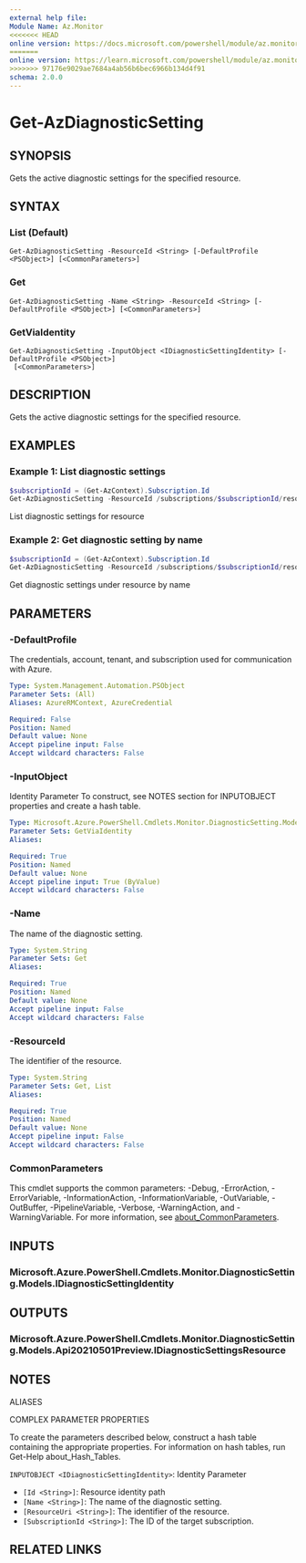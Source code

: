```yaml
---
external help file:
Module Name: Az.Monitor
<<<<<<< HEAD
online version: https://docs.microsoft.com/powershell/module/az.monitor/get-azdiagnosticsetting
=======
online version: https://learn.microsoft.com/powershell/module/az.monitor/get-azdiagnosticsetting
>>>>>>> 97176e9029ae7684a4ab56b6bec6966b134d4f91
schema: 2.0.0
---
```


# Get-AzDiagnosticSetting

## SYNOPSIS
Gets the active diagnostic settings for the specified resource.

## SYNTAX

### List (Default)
```
Get-AzDiagnosticSetting -ResourceId <String> [-DefaultProfile <PSObject>] [<CommonParameters>]
```

### Get
```
Get-AzDiagnosticSetting -Name <String> -ResourceId <String> [-DefaultProfile <PSObject>] [<CommonParameters>]
```

### GetViaIdentity
```
Get-AzDiagnosticSetting -InputObject <IDiagnosticSettingIdentity> [-DefaultProfile <PSObject>]
 [<CommonParameters>]
```

## DESCRIPTION
Gets the active diagnostic settings for the specified resource.

## EXAMPLES

### Example 1: List diagnostic settings
```powershell
$subscriptionId = (Get-AzContext).Subscription.Id
Get-AzDiagnosticSetting -ResourceId /subscriptions/$subscriptionId/resourceGroups/test-rg-name/providers/Microsoft.AppPlatform/Spring/springcloud-001
```

List diagnostic settings for resource

### Example 2: Get diagnostic setting by name
```powershell
$subscriptionId = (Get-AzContext).Subscription.Id
Get-AzDiagnosticSetting -ResourceId /subscriptions/$subscriptionId/resourceGroups/test-rg-name/providers/Microsoft.AppPlatform/Spring/springcloud-001 -Name test-setting
```

Get diagnostic settings under resource by name

## PARAMETERS

### -DefaultProfile
The credentials, account, tenant, and subscription used for communication with Azure.

```yaml
Type: System.Management.Automation.PSObject
Parameter Sets: (All)
Aliases: AzureRMContext, AzureCredential

Required: False
Position: Named
Default value: None
Accept pipeline input: False
Accept wildcard characters: False
```

### -InputObject
Identity Parameter
To construct, see NOTES section for INPUTOBJECT properties and create a hash table.

```yaml
Type: Microsoft.Azure.PowerShell.Cmdlets.Monitor.DiagnosticSetting.Models.IDiagnosticSettingIdentity
Parameter Sets: GetViaIdentity
Aliases:

Required: True
Position: Named
Default value: None
Accept pipeline input: True (ByValue)
Accept wildcard characters: False
```

### -Name
The name of the diagnostic setting.

```yaml
Type: System.String
Parameter Sets: Get
Aliases:

Required: True
Position: Named
Default value: None
Accept pipeline input: False
Accept wildcard characters: False
```

### -ResourceId
The identifier of the resource.

```yaml
Type: System.String
Parameter Sets: Get, List
Aliases:

Required: True
Position: Named
Default value: None
Accept pipeline input: False
Accept wildcard characters: False
```

### CommonParameters
This cmdlet supports the common parameters: -Debug, -ErrorAction, -ErrorVariable, -InformationAction, -InformationVariable, -OutVariable, -OutBuffer, -PipelineVariable, -Verbose, -WarningAction, and -WarningVariable. For more information, see [about_CommonParameters](http://go.microsoft.com/fwlink/?LinkID=113216).

## INPUTS

### Microsoft.Azure.PowerShell.Cmdlets.Monitor.DiagnosticSetting.Models.IDiagnosticSettingIdentity

## OUTPUTS

### Microsoft.Azure.PowerShell.Cmdlets.Monitor.DiagnosticSetting.Models.Api20210501Preview.IDiagnosticSettingsResource

## NOTES

ALIASES

COMPLEX PARAMETER PROPERTIES

To create the parameters described below, construct a hash table containing the appropriate properties. For information on hash tables, run Get-Help about_Hash_Tables.


`INPUTOBJECT <IDiagnosticSettingIdentity>`: Identity Parameter
  - `[Id <String>]`: Resource identity path
  - `[Name <String>]`: The name of the diagnostic setting.
  - `[ResourceUri <String>]`: The identifier of the resource.
  - `[SubscriptionId <String>]`: The ID of the target subscription.

## RELATED LINKS

